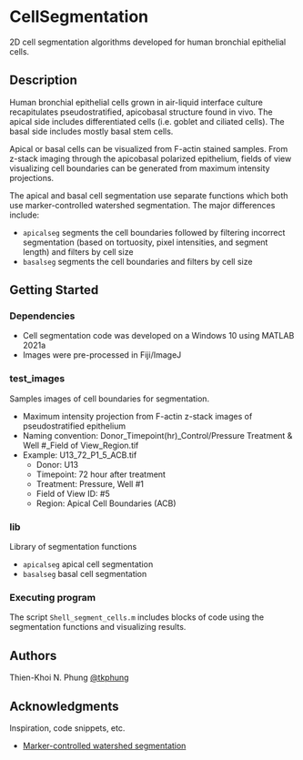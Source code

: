 # CellSegmentation

2D cell segmentation algorithms developed for human bronchial epithelial cells.

## Description

Human bronchial epithelial cells grown in air-liquid interface culture recapitulates pseudostratified, apicobasal structure found in vivo. The apical side includes differentiated cells (i.e. goblet and ciliated cells). The basal side includes mostly basal stem cells.

Apical or basal cells can be visualized from F-actin stained samples. From z-stack imaging through the apicobasal polarized epithelium, fields of view visualizing cell boundaries can be generated from maximum intensity projections.

The apical and basal cell segmentation use separate functions which both use marker-controlled watershed segmentation. The major differences include:

* `apicalseg` segments the cell boundaries followed by filtering incorrect segmentation (based on tortuosity, pixel intensities, and segment length) and filters by cell size
* `basalseg` segments the cell boundaries and filters by cell size

## Getting Started

### Dependencies

* Cell segmentation code was developed on a Windows 10 using MATLAB 2021a
* Images were pre-processed in Fiji/ImageJ 

### test_images

Samples images of cell boundaries for segmentation.

* Maximum intensity projection from F-actin z-stack images of pseudostratified epithelium
* Naming convention: Donor_Timepoint(hr)_Control/Pressure Treatment & Well #_Field of View_Region.tif
* Example: U13_72_P1_5_ACB.tif  
    * Donor: U13
    * Timepoint: 72 hour after treatment
    * Treatment: Pressure, Well #1
    * Field of View ID: #5
    * Region: Apical Cell Boundaries (ACB)

### lib

Library of segmentation functions

* `apicalseg` apical cell segmentation
* `basalseg` basal cell segmentation

### Executing program

The script `Shell_segment_cells.m` includes blocks of code using the segmentation functions and visualizing results.

## Authors

Thien-Khoi N. Phung
[@tkphung](https://twitter.com/tkphung)


## Acknowledgments

Inspiration, code snippets, etc.
* [Marker-controlled watershed segmentation](https://www.mathworks.com/help/images/marker-controlled-watershed-segmentation.html)
